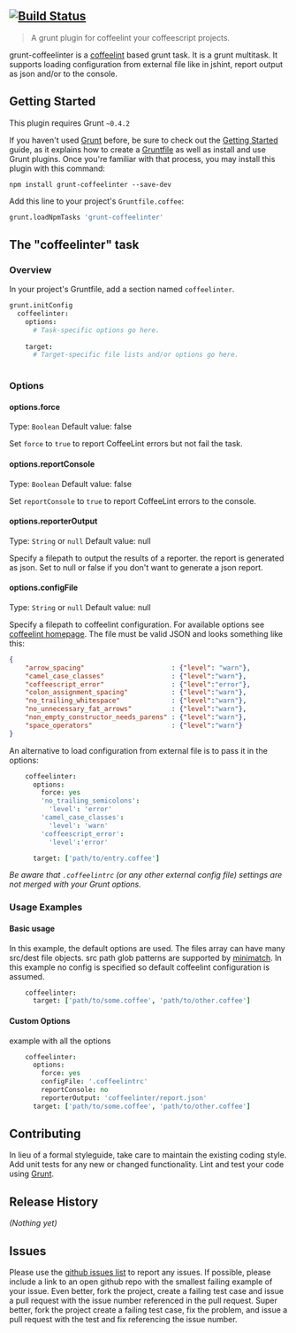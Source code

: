 [![Build Status](https://drone.io/github.com/oferitz/grunt-coffeelinter/status.png)](https://drone.io/github.com/oferitz/grunt-coffeelinter/latest)
-------------------------------

> A grunt plugin for coffeelint your coffeescript projects.

grunt-coffeelinter is a [coffeelint](http://www.coffeelint.org) based grunt task. It is a grunt multitask. It supports loading configuration from external file like in jshint, report output as json and/or to the console.


## Getting Started
This plugin requires Grunt `~0.4.2`

If you haven't used [Grunt](http://gruntjs.com/) before, be sure to check out the [Getting Started](http://gruntjs.com/getting-started) guide, as it explains how to create a [Gruntfile](http://gruntjs.com/sample-gruntfile) as well as install and use Grunt plugins. Once you're familiar with that process, you may install this plugin with this command:

```shell
npm install grunt-coffeelinter --save-dev
```

Add this line to your project's `Gruntfile.coffee`:

```coffee
grunt.loadNpmTasks 'grunt-coffeelinter'
```

## The "coffeelinter" task

### Overview
In your project's Gruntfile, add a section named `coffeelinter`.

```coffee
grunt.initConfig
  coffeelinter: 
    options: 
      # Task-specific options go here.
   
    target: 
      # Target-specific file lists and/or options go here.
    
```

### Options

#### options.force
Type: `Boolean`
Default value: false

Set `force` to `true` to report CoffeeLint errors but not fail the task.


#### options.reportConsole
Type: `Boolean`
Default value: false

Set `reportConsole` to `true` to report CoffeeLint errors to the console.


#### options.reporterOutput
Type: `String` or `null`
Default value: null

Specify a filepath to output the results of a reporter. the report is generated as json. 
Set to null or false if you don't want to generate a json report.


#### options.configFile
Type: `String` or `null`
Default value: null

Specify a filepath to coffeelint configuration. For available options see [coffeelint homepage](http://www.coffeelint.org/#options).
The file must be valid JSON and looks something like this:

```json
{
    "arrow_spacing"                      : {"level": "warn"},
    "camel_case_classes"                 : {"level":"warn"},
    "coffeescript_error"                 : {"level":"error"},
    "colon_assignment_spacing"           : {"level":"warn"},
    "no_trailing_whitespace"             : {"level":"warn"},
    "no_unnecessary_fat_arrows"          : {"level":"warn"},
    "non_empty_constructor_needs_parens" : {"level":"warn"},
    "space_operators"                    : {"level":"warn"}
}
```

An alternative to load configuration from external file is to pass it in the options:

```coffee
    coffeelinter:
      options:
        force: yes
        'no_trailing_semicolons':
          'level': 'error'
        'camel_case_classes':                 
          'level': 'warn'
        'coffeescript_error':                 
          'level':'error'

      target: ['path/to/entry.coffee']
```
*Be aware that `.coffeelintrc` (or any other external config file) settings are not merged with your Grunt options.*

### Usage Examples

#### Basic usage
In this example, the default options are used. The files array can have many src/dest file objects. src path glob patterns are supported by [minimatch](https://github.com/isaacs/minimatch). In this example no config is specified so default coffeelint configuration is assumed.

```coffee
    coffeelinter:
      target: ['path/to/some.coffee', 'path/to/other.coffee']
```

#### Custom Options
example with all the options
```coffee
    coffeelinter:
      options:
        force: yes
        configFile: '.coffeelintrc'
        reportConsole: no
        reporterOutput: 'coffeelinter/report.json'
      target: ['path/to/some.coffee', 'path/to/other.coffee']
```

## Contributing
In lieu of a formal styleguide, take care to maintain the existing coding style. Add unit tests for any new or changed functionality. Lint and test your code using [Grunt](http://gruntjs.com/).

## Release History
_(Nothing yet)_

## Issues
Please use the [github issues list](https://github.com/xl8/grunt-coffeelinter/issues) to report any issues. If possible, please include a link to an open github repo with the smallest failing example of your issue. Even better, fork the project, create a failing test case and issue a pull request with the issue number referenced in the pull request. Super better, fork the project create a failing test case, fix the problem, and issue a pull request with the test and fix referencing the issue number. 
